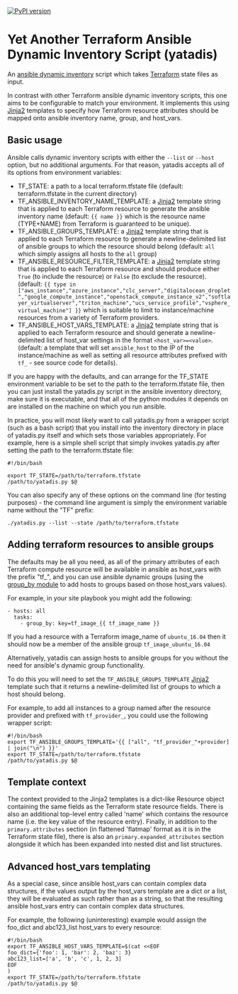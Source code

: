 [![PyPI version](https://badge.fury.io/py/yatadis.svg)](https://badge.fury.io/py/yatadis)

Yet Another Terraform Ansible Dynamic Inventory Script (yatadis)
================================================================

An [ansible dynamic inventory](https://docs.ansible.com/ansible/intro_dynamic_inventory.html) script which takes [Terraform][terraform] state files as input.

In contrast with other Terraform ansible dynamic inventory scripts, this one aims to be configurable to match your environment. It implements this using [Jinja2][jinja2] templates to specify how Terraform resource attributes should be mapped onto ansible inventory name, group, and host_vars.

Basic usage
-----------

Ansible calls dynamic inventory scripts with either the `--list` or `--host` option, but no additional arguments. For that reason, yatadis accepts all of its options from environment variables:
* TF_STATE: a path to a local terraform.tfstate file (default: terraform.tfstate in the current directory)
* TF_ANSIBLE_INVENTORY_NAME_TEMPLATE: a [Jinja2][jinja2] template string that is applied to each Terraform resource to generate the ansible inventory name (default: `{{ name }}` which is the resource name (TYPE+NAME) from Terraform is guaranteed to be unique).
* TF_ANSIBLE_GROUPS_TEMPLATE: a [Jinja2][jinja2] template string that is applied to each Terraform resource to generate a newline-delimited list of ansible groups to which the resource should belong (default: `all` which simply assigns all hosts to the `all` group)
* TF_ANSIBLE_RESOURCE_FILTER_TEMPLATE: a [Jinja2][jinja2] template string that is applied to each Terraform resource and should produce either `True` (to include the resource) or `False` (to exclude the resource). (default: `{{ type in ["aws_instance","azure_instance","clc_server","digitalocean_droplet","google_compute_instance","openstack_compute_instance_v2","softlayer_virtualserver","triton_machine","ucs_service_profile","vsphere_virtual_machine"] }}` which is suitable to limit to instance/machine resources from a variety of Terraform providers.
* TF_ANSIBLE_HOST_VARS_TEMPLATE: a [Jinja2][jinja2] template string that is applied to each Terraform resource and should generate a newline-delimited list of host_var settings in the format `<host_var>=<value>`. (default: a template that will set `ansible_host` to the IP of the instance/machine as well as setting all resource attributes prefixed with `tf_` - see source code for details).

If you are happy with the defaults, and can arrange for the TF_STATE environment variable to be set to the path to the terraform.tfstate file, then you can just install the yatadis.py script in the ansible inventory directory, make sure it is executable, and that all of the python modules it depends on are installed on the machine on which you run ansible.

In practice, you will most likely want to call yatadis.py from a wrapper script (such as a bash script) that you install into the inventory directory in place of yatadis.py itself and which sets those variables appropriately. For example, here is a simple shell script that simply invokes yatadis.py after setting the path to the terraform.tfstate file:
```
#!/bin/bash

export TF_STATE=/path/to/terraform.tfstate
/path/to/yatadis.py $@
```

You can also specify any of these options on the command line (for testing purposes) - the command line argument is simply the environment variable name without the "TF" prefix:
```
./yatadis.py --list --state /path/to/terraform.tfstate
```

Adding terraform resources to ansible groups
--------------------------------------------

The defaults may be all you need, as all of the primary attributes of each Terraform compute resource will be available in ansible as host_vars with the prefix "tf_", and you can use ansible dynamic groups (using the [group_by module](https://docs.ansible.com/ansible/group_by_module.html) to add hosts to groups based on those host_vars values).

For example, in your site playbook you might add the following:
```
- hosts: all
  tasks:
    - group_by: key=tf_image_{{ tf_image_name }}
```

If you had a resource with a Terraform image_name of `ubuntu_16.04` then it should now be a member of the ansible group `tf_image_ubuntu_16.04`

Alternatively, yatadis can assign hosts to ansible groups for you without the need for ansible's dynamic group functionality.

To do this you will need to set the `TF_ANSIBLE_GROUPS_TEMPLATE` [Jinja2][jinja2] template such that it returns a newline-delimited list of groups to which a host should belong.

For example, to add all instances to a group named after the resource provider and prefixed with `tf_provider_`, you could use the following wrapper script:

```
#!/bin/bash
export TF_ANSIBLE_GROUPS_TEMPLATE='{{ ["all", "tf_provider_"+provider] | join("\n") }}'
export TF_STATE=/path/to/terraform.tfstate
/path/to/yatadis.py $@
```

Template context
----------------

The context provided to the Jinja2 templates is a dict-like Resource object containing the same fields as the Terraform state resource fields. There is also an additional top-level entry called 'name' which contains the resource name (i.e. the key value of the resource entry). Finally, in addition to the `primary.attributes` section (in flattened 'flatmap' format as it is in the Terraform state file), there is also an `primary.expanded_attributes` section alongside it which has been expanded into nested dist and list structures.

Advanced host_vars templating
-----------------------------

As a special case, since ansible host_vars can contain complex data structures, if the values output by the host_vars template are a dict or a list, they will be evaluated as such rather than as a string, so that the resulting ansible host_vars entry can contain complex data structures.

For example, the following (uninteresting) example would assign the foo_dict and abc123_list host_vars to every resource:

```
#!/bin/bash
export TF_ANSIBLE_HOST_VARS_TEMPLATE=$(cat <<EOF
foo_dict={'foo': 1, 'bar': 2, 'baz': 3}
abc123_list=['a', 'b', 'c', 1, 2, 3]
EOF
)
export TF_STATE=/path/to/terraform.tfstate
/path/to/yatadis.py $@
```

[terraform]: <https://www.terraform.io/>
[jinja2]: <http://jinja.pocoo.org/>

